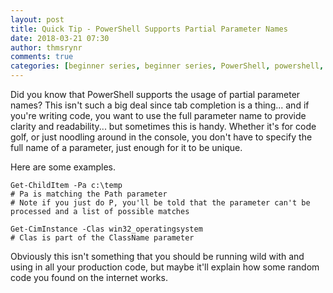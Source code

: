 ```yaml
---
layout: post
title: Quick Tip - PowerShell Supports Partial Parameter Names
date: 2018-03-21 07:30
author: thmsrynr
comments: true
categories: [beginner series, beginner series, PowerShell, powershell, quick tip, quick tips]
---
```

Did you know that PowerShell supports the usage of partial parameter names? This isn't such a big deal since tab completion is a thing... and if you're writing code, you want to use the full parameter name to provide clarity and readability... but sometimes this is handy. Whether it's for code golf, or just noodling around in the console, you don't have to specify the full name of a parameter, just enough for it to be unique.

Here are some examples.

<!--more-->
```
Get-ChildItem -Pa c:\temp
# Pa is matching the Path parameter
# Note if you just do P, you'll be told that the parameter can't be processed and a list of possible matches
```
```
Get-CimInstance -Clas win32_operatingsystem
# Clas is part of the ClassName parameter
```
Obviously this isn't something that you should be running wild with and using in all your production code, but maybe it'll explain how some random code you found on the internet works.
